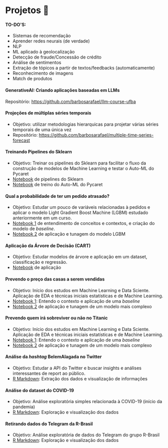 # Projetos 🔭

#### TO-DO'S:

- Sistemas de recomendação
- Aprender redes neurais (de verdade)
- NLP
- ML aplicado à geolocalização
- Detecção de fraude/Concessão de crédito
- Análise de sentimentos
- Extração de tópicos a partir de textos/feedbacks (automaticamente)
- Reconhecimento de imagens
- Match de produtos

#### GenerativeAI: Criando aplicações baseadas em LLMs

Repositório: https://github.com/barbosarafael/llm-course-ufba

#### Projeções de múltiplas séries temporais

- Objetivo: utilizar metodologias hierarquicas para projetar várias séries temporais de uma única vez
- Repositório: https://github.com/barbosarafael/multiple-time-series-forecast

#### Treinando Pipelines do Sklearn

- Objetivo: Treinar os pipelines do Sklearn para facilitar o fluxo da construção de modelos de Machine Learning e testar o Auto-ML do Pycaret
- [Notebook](https://nbviewer.org/github/barbosarafael/sklearn_pipelines_examples/blob/main/notebook/1.0.not_apply_sk_pipeline.ipynb) de pipelines do Sklearn 
- [Notebook](https://nbviewer.org/github/barbosarafael/sklearn_pipelines_examples/blob/main/notebook/2.0.testing_pycaret.ipynb) de treino do Auto-ML do Pycaret 


#### Qual a probabilidade de ter um pedido atrasado?


- Objetivo: Estudar um pouco de variáveis relacionadas à pedidos e aplicar o modelo Light Gradient Boost Machine (LGBM) estudado anteriormente em um curso. 
- [Notebook 1](https://nbviewer.org/github/barbosarafael/Projetos/blob/master/iNeuron_Back_order_prediction_Notebook/1parte_hackaton_ineuron_back_order_prediction.ipynb) de entendimento de conceitos e contextos, e criação do modelo de *baseline*.
- [Notebook 2](https://nbviewer.org/github/barbosarafael/Aprendizado-Python/blob/master/Pandas_Aprendizado/parte2_ineuron_BackOrderPrediction.ipynb) de aplicação e tunagem do modelo LGBM


#### Aplicação da Árvore de Decisão (CART)


- Objetivo: Estudar modelos de árvore e aplicação em um dataset, classificação e regressão. 
- [Notebook](https://nbviewer.org/github/barbosarafael/Projetos/blob/master/Arvore_de_decisao_CART/arvore_de_decisao.ipynb) de aplicação


#### Prevendo o preço das casas a serem vendidas 


- Objetivo: Início dos estudos em Machine Learning e Data Sciente. Aplicação de EDA e técnicas iniciais estatísticas e de Machine Learning.
- [Notebook 1](https://nbviewer.org/github/barbosarafael/Projetos/blob/master/House%20Prices%20-%20Advanced%20Regression%20Techniques/notebook_house_prices.ipynb): Entendo o contexto e aplicação de uma *baseline*
- [Notebook 2](https://nbviewer.org/github/barbosarafael/Projetos/blob/master/House%20Prices%20-%20Advanced%20Regression%20Techniques/notebook_2.ipynb) de aplicação e tunagem de um modelo mais complexo


#### Prevendo quem irá sobreviver ou não no Titanic


- Objetivo: Início dos estudos em Machine Learning e Data Sciente. Aplicação de EDA e técnicas iniciais estatísticas e de Machine Learning.
- [Notebook 1](https://nbviewer.jupyter.org/github/barbosarafael/Projetos/blob/master/Titanic%20-%20Kaggle/notebook_titanic_kaggle.ipynb): Entendo o contexto e aplicação de uma *baseline*
- [Notebook 2](https://nbviewer.org/github/barbosarafael/Projetos/blob/master/Titanic%20-%20Kaggle/2notebook_titanic_kaggle.ipynb) de aplicação e tunagem de um modelo mais complexo


#### Análise da *hashtag* BelemAlagada no Twitter


- Objetivo: Estudar a API do Twitter e buscar insights e análises interessantes de report ao público.
- [R Markdown](https://github.com/barbosarafael/Projetos/blob/master/Twitter%20-%20Analise%20%23BelemAlagada/2020-03-10-analise-belemalagada.md): Extração dos dados e visualização de informações


#### Análise do dataset do COVID-19


- Objetivo: Análise exploratória simples relacionada à COVID-19 (início da pandemia)
- [R Markdown](https://github.com/barbosarafael/Projetos/blob/master/Analise%20Exploratoria%20-%20COVID-19/2020-03-15-analise-exploratoria-dos-dados-do-covid-19.md): Exploração e visualização dos dados 


#### Retirando dados do Telegram da R-Brasil

- Objetivo: Análise exploratória de dados do Telegram do grupo R-Brasil 
- [R Markdown](https://github.com/barbosarafael/Projetos/blob/master/Analise_Telegram_R/Script.md): Exploração e visualização dos dados 
